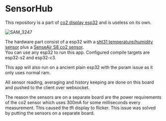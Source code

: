 # SensorHub

This repository is a part of [co2 display esp32](https://github.com/CelliesProjects/co2-display-esp32) and is useless on its own.

![SAM_3247](https://github.com/user-attachments/assets/331d3980-0abc-4c27-8e4d-9d70900f45ac)

The hardware part consist of a esp32 with a [sht31 temperature/humidity sensor](https://www.adafruit.com/product/2857) plus a [SenseAir S8 co2 sensor](https://senseair.com/product/s8/).<br>
You can use any esp32 to run this app. Configured compile targets are esp32-s2 and esp32-c3. 

This app will also run on a ancient plain esp32 with the psram issue as it only uses normal ram.

All sensor reading, averaging and history keeping are done on this board and pushed to the client over websocket.

The reason the sensors are on a separate board are the power requirements of the co2 sensor which uses 300mA for some milliseconds every measurement. This caused the tft display to flicker. This issue was solved by putting the sensors on a separate board.

